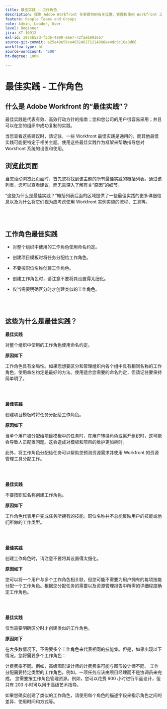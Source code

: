 ```yaml
---
title: 最佳实践 - 工作角色
description: 探索 Adobe Workfront 专家提供的有关设置、管理和使用 Workfront 工作角色的最佳实践建议。
feature: People Teams and Groups
role: Admin, Leader, User
level: Beginner
jira: KT-10912
exl-id: 1975b52d-f3db-4800-a6e7-72faeb8916b7
source-git-commit: a25a49e59ca483246271214886ea4dc9c10e8d66
workflow-type: ht
source-wordcount: '600'
ht-degree: 100%

---
```


# 最佳实践 - 工作角色

## 什么是 Adobe Workfront 的“最佳实践”？

最佳实践是代表有效、高效行动方针的指南；您和您公司的用户很容易采用；并且可以在您的组织中成功复制的实践。

当您查看这些建议时，请记住，一些 Workfront 最佳实践是通用的，而其他最佳实践可能更特定于相关主题。使用这些最佳实践作为框架来帮助指导您对 Workfront 系统的设置和使用。

## 浏览此页面

当您滚动浏览此页面时，首先您将找到该主题的所有最佳实践的概括列表。通过该列表，您可以查看建议，而无需深入了解有关“原因”的细节。

“这些为什么是最佳实践？”概括列表后面的区域提供了一些最佳实践的更多详细信息以及为什么将它们视为应考虑使用 Workfront 实例实施的流程、工具等。

</br>
</br>

## 工作角色最佳实践

* 对整个组织中使用的工作角色使用命名约定。

* 创建项目模板时将任务分配给工作角色。

* 不要按职位名称创建工作角色。

* 创建工作角色时，请注意不要将其设置得太细化。

* 仅当需要明确区分时才创建类似的工作角色。

</br>
</br>

## 这些为什么是最佳实践？

**最佳实践**

对整个组织中使用的工作角色使用命名约定。

**原因如下**

工作角色具有全局性。如果您想要区分和管理组织内各个组中具有相同名称的工作角色，使用命名约定是最好的方法。使用适合您需要的命名约定，但请记住要保持简单明了。

</br>
</br>

**最佳实践**

创建项目模板时将任务分配给工作角色。

**原因如下**

当单个用户被分配给项目模板中的任务时，在用户转换角色或离开组织时，这可能会导致人员配置问题。这会造成对模板和项目的维护更加耗时。

此外，将工作角色分配给任务可以帮助您预测资源需求并使用 Workfront 的资源管理工具分配工作。

</br>
</br>

**最佳实践**

不要按职位名称创建工作角色。

**原因如下**

工作角色代表用户完成任务所拥有的技能。职位名称并不总能反映用户的技能或他们所做的工作类型。

</br>
</br>

**最佳实践**

创建工作角色时，请注意不要将其设置得太细化。

**原因如下**

您可以将一个用户与多个工作角色相关联，但您可能不需要为用户拥有的每项技能分配一个工作角色。根据您分配任务的需要以及资源管理报告中所需的详细程度确定工作角色。

</br>
</br>

**最佳实践**

仅当需要明确区分时才创建类似的工作角色。

**原因如下**

在大多数情况下，不需要多个工作角色来代表相同的技能集。但是，如果出现以下情况，您将需要多个工作角色：

计费费率不同。例如，高级图形设计师的计费费率可能与图形设计师不同。
工作分配需要特定类型的工作角色。例如，一项任务应该由项目经理而不是协调员来完成。
您需要按工作角色管理资源。例如，您可以花费 600 小时进行平面设计，但只有 200 小时可以用于高级艺术指导。


如果您确实创建了类似的工作角色，请使用每个角色的描述字段来指示角色之间的差异、使用时间和方式等。
